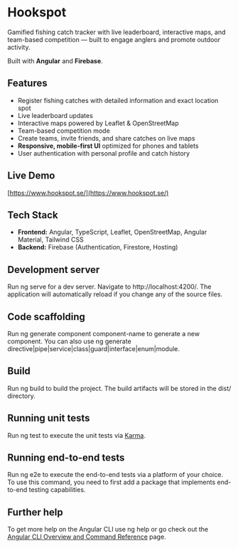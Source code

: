 # Hookspot 

Gamified fishing catch tracker with live leaderboard, interactive maps, and team-based competition — built to engage anglers and promote outdoor activity.

Built with **Angular** and **Firebase**.

## Features
- Register fishing catches with detailed information and exact location spot
- Live leaderboard updates
- Interactive maps powered by Leaflet & OpenStreetMap
- Team-based competition mode
- Create teams, invite friends, and share catches on live maps
- **Responsive, mobile-first UI** optimized for phones and tablets
- User authentication with personal profile and catch history

## Live Demo
[https://www.hookspot.se/](https://www.hookspot.se/)

## Tech Stack
- **Frontend:** Angular, TypeScript, Leaflet, OpenStreetMap, Angular Material, Tailwind CSS
- **Backend:** Firebase (Authentication, Firestore, Hosting)
  
## Development server

Run ng serve for a dev server. Navigate to http://localhost:4200/. The application will automatically reload if you change any of the source files.

## Code scaffolding

Run ng generate component component-name to generate a new component. You can also use ng generate directive|pipe|service|class|guard|interface|enum|module.

## Build

Run ng build to build the project. The build artifacts will be stored in the dist/ directory.

## Running unit tests

Run ng test to execute the unit tests via [Karma](https://karma-runner.github.io).

## Running end-to-end tests

Run ng e2e to execute the end-to-end tests via a platform of your choice. To use this command, you need to first add a package that implements end-to-end testing capabilities.

## Further help

To get more help on the Angular CLI use ng help or go check out the [Angular CLI Overview and Command Reference](https://angular.dev/tools/cli) page.
